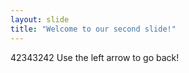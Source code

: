 ```yaml
---
layout: slide
title: "Welcome to our second slide!"
---
```

42343242
Use the left arrow to go back!
